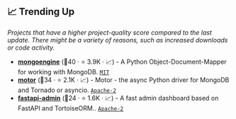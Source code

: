 ## 📈 Trending Up

_Projects that have a higher project-quality score compared to the last update. There might be a variety of reasons, such as increased downloads or code activity._

- <b><a href="https://github.com/MongoEngine/mongoengine">mongoengine</a></b> (🥇40 ·  ⭐ 3.9K · 📈) - A Python Object-Document-Mapper for working with MongoDB. <code><a href="http://bit.ly/34MBwT8">MIT</a></code>
- <b><a href="https://github.com/mongodb/motor">motor</a></b> (🥈34 ·  ⭐ 2.1K · 📈) - Motor - the async Python driver for MongoDB and Tornado or asyncio. <code><a href="http://bit.ly/3nYMfla">Apache-2</a></code>
- <b><a href="https://github.com/fastapi-admin/fastapi-admin">fastapi-admin</a></b> (🥇24 ·  ⭐ 1.6K · 📈) - A fast admin dashboard based on FastAPI and TortoiseORM.. <code><a href="http://bit.ly/3nYMfla">Apache-2</a></code>

